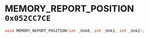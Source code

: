 # MEMORY_REPORT_POSITION `0x052CC7CE`

```cpp
void MEMORY_REPORT_POSITION(int _Unk0, int _Unk1, int _Unk2);
```